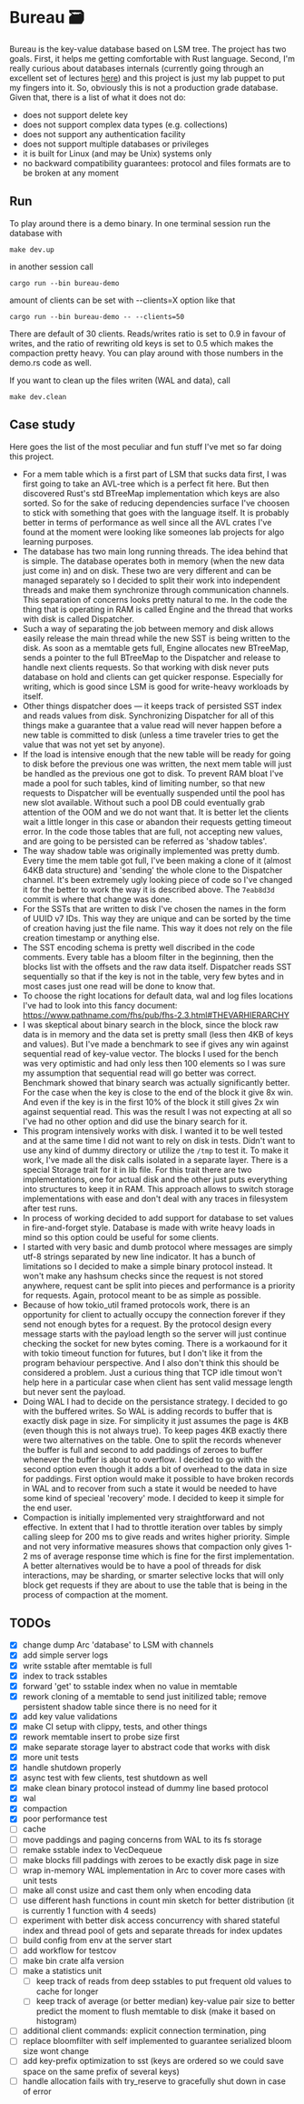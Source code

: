 # Bureau 🗃️
Bureau is the key-value database based on LSM tree. The project has two goals. First, it helps me getting comfortable with Rust language. Second, I'm really curious about databases internals (currently going through an excellent set of lectures [here](https://youtube.com/playlist?list=PLSE8ODhjZXjaKScG3l0nuOiDTTqpfnWFf&si=kDk7n-zLPoWhAbBy)) and this project is just my lab puppet to put my fingers into it. So, obviously this is not a production grade database. Given that, there is a list of what it does not do:
- does not support delete key
- does not support complex data types (e.g. collections)
- does not support any authentication facility
- does not support multiple databases or privileges
- it is built for Linux (and may be Unix) systems only
- no backward compatibility guarantees: protocol and files formats are to be broken at any moment

## Run
To play around there is a demo binary. In one terminal session run the database with
```
make dev.up
```
in another session call
```
cargo run --bin bureau-demo
```
amount of clients can be set with --clients=X option like that
```
cargo run --bin bureau-demo -- --clients=50
```
There are default of 30 clients. Reads/writes ratio is set to 0.9 in favour of writes,
and the ratio of rewriting old keys is set to 0.5 which makes the compaction pretty heavy.
You can play around with those numbers in the demo.rs code as well.

If you want to clean up the files writen (WAL and data), call
```
make dev.clean
```

## Case study
Here goes the list of the most peculiar and fun stuff I've met so far doing this project.
* For a mem table which is a first part of LSM that sucks data first, I was first going to take an AVL-tree which is a perfect fit here. But then discovered Rust's std BTreeMap implementation which keys are also sorted. So for the sake of reducing dependencies surface I've choosen to stick with something that goes with the language itself. It is probably better in terms of performance as well since all the AVL crates I've found at the moment were looking like someones lab projects for algo learning purposes.
* The database has two main long running threads. The idea behind that is simple. The database operates both in memory (when the new data just come in) and on disk. These two are very different and can be managed separately so I decided to split their work into independent threads and make them synchronize through communication channels. This separation of concerns looks pretty natural to me. In the code the thing that is operating in RAM is called Engine and the thread that works with disk is called Dispatcher. 
* Such a way of separating the job between memory and disk allows easily release the main thread while the new SST is being written to the disk. As soon as a memtable gets full, Engine allocates new BTreeMap, sends a pointer to the full BTreeMap to the Dispatcher and release to handle next clients requests. So that working with disk never puts database on hold and clients can get quicker response. Especially for writing, which is good since LSM is good for write-heavy workloads by itself. 
* Other things dispatcher does — it keeps track of persisted SST index and reads values from disk. Synchronizing Dispatcher for all of this things make a guarantee that a value read will never happen before a new table is committed to disk (unless a time traveler tries to get the value that was not yet set by anyone).
* If the load is intensive enough that the new table will be ready for going to disk before the previous one was written, the next mem table will just be handled as the previous one got to disk. To prevent RAM bloat I've made a pool for such tables, kind of limiting number, so that new requests to Dispatcher will be eventually suspended until the pool has new slot available. Without such a pool DB could eventually grab attention of the OOM and we do not want that. It is better let the clients wait a little longer in this case or abandon their requests getting timeout error. In the code those tables that are full, not accepting new values, and are going to be persisted can be referred as 'shadow tables'.
* The way shadow table was originally implemented was pretty dumb. Every time the mem table got full, I've been making a clone of it (almost 64KB data structure) and 'sending' the whole clone to the Dispatcher channel. It's been extremely ugly looking piece of code so I've changed it for the better to work the way it is described above. The `7eab8d3d` commit is where that change was done.
* For the SSTs that are written to disk I've chosen the names in the form of UUID v7 IDs. This way they are unique and can be sorted by the time of creation having just the file name. This way it does not rely on the file creation timestamp or anything else.
* The SST encoding schema is pretty well discribed in the code comments. Every table has a bloom filter in the beginning, then the blocks list with the offsets and the raw data itself. Dispatcher reads SST sequentially so that if the key is not in the table, very few bytes and in most cases just one read will be done to know that.
* To choose the right locations for default data, wal and log files locations I've had to look into this fancy document: https://www.pathname.com/fhs/pub/fhs-2.3.html#THEVARHIERARCHY
* I was skeptical about binary search in the block, since the block raw data is in memory and the data set is pretty small (less then 4KB of keys and values). But I've made a benchmark to see if gives any win against sequential read of key-value vector. The blocks I used for the bench was very optimistic and had only less then 100 elements so I was sure my assumption that sequential read will go better was correct. Benchmark showed that binary search was actually significantly better. For the case when the key is close to the end of the block it give 8x win. And even if the key is in the first 10% of the block it still gives 2x win against sequential read. This was the result I was not expecting at all so I've had no other option and did use the binary search for it.
* This program intensively works with disk. I wanted it to be well tested and at the same time I did not want to rely on disk in tests. Didn't want to use any kind of dummy directory or utilize the `/tmp` to test it. To make it work, I've made all the disk calls isolated in a separate layer. There is a special Storage trait for it in lib file. For this trait there are two implementations, one for actual disk and the other just puts everything into structures to keep it in RAM. This approach allows to switch storage implementations with ease and don't deal with any traces in filesystem after test runs.
* In process of working decided to add support for database to set values in fire-and-forget style. Database is made with write heavy loads in mind so this option could be useful for some clients.
* I started with very basic and dumb protocol where messages are simply utf-8 strings separated by new line indicator. It has a bunch of limitations so I decided to make a simple binary protocol instead. It won't make any hashsum checks since the request is not stored anywhere, request cant be split into pieces and performance is a priority for requests. Again, protocol meant to be as simple as possible.
* Because of how tokio_util framed protocols work, there is an opportunity for client to actually occupy the connection forever if they send not enough bytes for a request. By the protocol design every message starts with the payload length so the server will just continue checking the socket for new bytes coming. There is a workaound for it with tokio timeout function for futures, but I don't like it from the program behaviour perspective. And I also don't think this should be considered a problem. Just a curious thing that TCP idle timout won't help here in a particular case when client has sent valid message length but never sent the payload.
* Doing WAL I had to decide on the persistance strategy. I decided to go with the buffered writes. So WAL is adding records to buffer that is exactly disk page in size. For simplicity it just assumes the page is 4KB (even though this is not always true). To keep pages 4KB exactly there were two alternatives on the table. One to split the records whenever the buffer is full and second to add paddings of zeroes to buffer whenever the buffer is about to overflow. I decided to go with the second option even though it adds a bit of overhead to the data in size for paddings. First option would make it possible to have broken records in WAL and to recover from such a state it would be needed to have some kind of specieal 'recovery' mode. I decided to keep it simple for the end user.
* Compaction is initially implemented very straightforward and not effective. In extent that I had to throttle iteration over tables by simply calling sleep for 200 ms to give reads and writes higher priority. Simple and not very informative measures shows that compaction only gives 1-2 ms of average response time which is fine for the first implementation. A better alternatives would be to have a pool of threads for disk interactions, may be sharding, or smarter selective locks that will only block get requests if they are about to use the table that is being in the process of compaction at the moment.

## TODOs
- [x] change dump Arc 'database' to LSM with channels
- [x] add simple server logs
- [x] write sstable after memtable is full
- [x] index to track sstables
- [x] forward 'get' to sstable index when no value in memtable
- [x] rework cloning of a memtable to send just initilized table; remove persistent shadow table since there is no need for it
- [x] add key value validations
- [x] make CI setup with clippy, tests, and other things
- [x] rework memtable insert to probe size first
- [x] make separate storage layer to abstract code that works with disk
- [x] more unit tests
- [x] handle shutdown properly
- [x] async test with few clients, test shutdown as well
- [x] make clean binary protocol instead of dummy line based protocol
- [x] wal
- [x] compaction
- [x] poor performance test
- [ ] cache
- [ ] move paddings and paging concerns from WAL to its fs storage
- [ ] remake sstable index to VecDequeue
- [ ] make blocks fill paddings with zeroes to be exactly disk page in size
- [ ] wrap in-memory WAL implementation in Arc to cover more cases with unit tests
- [ ] make all const usize and cast them only when encoding data
- [ ] use different hash functions in count min sketch for better distribution (it is currently 1 function with 4 seeds)
- [ ] experiment with better disk access concurrency with shared stateful index and thread pool of gets and separate threads for index updates
- [ ] build config from env at the server start
- [ ] add workflow for testcov
- [ ] make bin crate alfa version
- [ ] make a statistics unit
  - [ ] keep track of reads from deep sstables to put frequent old values to cache for longer
  - [ ] keep track of average (or better median) key-value pair size to better predict the moment to flush memtable to disk (make it based on histogram)
- [ ] additional client commands: explicit connection termination, ping
- [ ] replace bloomfilter with self implemented to guarantee serialized bloom size wont change
- [ ] add key-prefix optimization to sst (keys are ordered so we could save space on the same prefix of several keys)
- [ ] handle allocation fails with try_reserve to gracefully shut down in case of error
